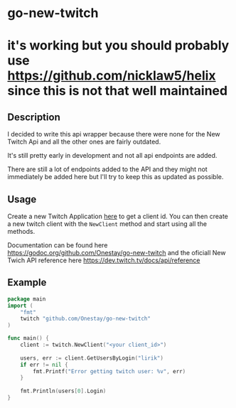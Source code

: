 # go-new-twitch

# it's working but you should probably use https://github.com/nicklaw5/helix since this is not that well maintained
## Description
I decided to write this api wrapper because there were none for the New Twitch Api and all the other ones are fairly outdated. 

It's still pretty early in development and not all api endpoints are added.

There are still a lot of endpoints added to the API and they might not immediately be added here but I'll try to keep this as updated as possible.

## Usage
Create a new Twitch Application [here](https://dev.twitch.tv/dashboard/apps) to get a client id.
You can then create a new twitch client with the ```NewClient``` method and start using all the methods.

Documentation can be found here https://godoc.org/github.com/Onestay/go-new-twitch and the oficiall New Twich API reference here https://dev.twitch.tv/docs/api/reference


## Example
```go
package main
import (
	"fmt"
	twitch "github.com/Onestay/go-new-twitch"
)

func main() {
	client := twitch.NewClient("<your client_id>")
    
    users, err := client.GetUsersByLogin("lirik")
    if err != nil {
		fmt.Printf("Error getting twitch user: %v", err)
	}
    
    fmt.Println(users[0].Login)
}
```
